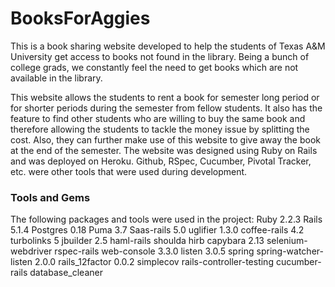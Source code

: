 # BooksForAggies

This is a book sharing website developed to help the students of Texas A&M University get access to books not found in the library. Being a bunch of college grads, we constantly feel the need to get books which are not available in the library. 

This website allows the students to rent a book for semester long period or for shorter periods during the semester from fellow students. It also has the feature to find other students who are willing to buy the same book and therefore allowing the students to tackle the money issue by splitting the cost. Also, they can further make use of this website to give away the book at the end of the semester. The website was designed using Ruby on Rails and was deployed on Heroku. Github, RSpec, Cucumber, Pivotal Tracker, etc. were other tools that were used during development.

### Tools and Gems
The following packages and tools were used in the project:
Ruby 2.2.3
Rails 5.1.4
Postgres 0.18
Puma 3.7
Saas-rails 5.0
uglifier 1.3.0
coffee-rails 4.2
turbolinks 5
jbuilder 2.5
haml-rails
shoulda
hirb
capybara 2.13
selenium-webdriver
rspec-rails
web-console 3.3.0
listen 3.0.5
spring
spring-watcher-listen 2.0.0
rails_12factor 0.0.2
simplecov
rails-controller-testing
cucumber-rails
database_cleaner

